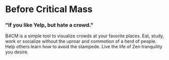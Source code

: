 # Before Critical Mass
###    "If you like Yelp, but hate a crowd."

B4CM is a simple tool to visualize crowds at your favorite places.  Eat, study,
work or socialize without the uproar and commotion of a herd of people.  Help
others learn how to avoid the stampede.  Live the life of Zen tranquility you
desire.   
